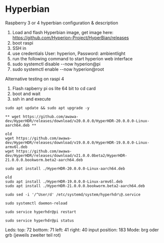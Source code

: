 # Hyperbian
Raspberry 3 or 4 hyperbian configuration &amp; description

1. Load and flash Hyperbian image, get image here: https://github.com/Hyperion-Project/HyperBian/releases
2. boot raspi
3. SSH in
4. use credentials User: hyperion, Password: ambientlight
5. run the following command to start hyperion web interface
6. sudo systemctl disable --now hyperion@pi
7. sudo systemctl enable --now hyperion@root


Alternative testing on raspi 4

1. Flash rapberry pi os lite 64 bit to cd card
2. boot and wait
3. ssh in and execute
```
sudo apt update && sudo apt upgrade -y
```
```
** wget https://github.com/awawa-dev/HyperHDR/releases/download/v20.0.0.0/HyperHDR-20.0.0.0-Linux-aarch64.deb **
```

```
old
wget https://github.com/awawa-dev/HyperHDR/releases/download/v19.0.0.0/HyperHDR-19.0.0.0-Linux-armv6l.deb
wget https://github.com/awawa-dev/HyperHDR/releases/download/v21.0.0.0beta2/HyperHDR-21.0.0.0.bookworm.beta2-aarch64.deb
```



```
sudo apt install ./HyperHDR-20.0.0.0-Linux-aarch64.deb
```
```
old
sudo apt install ./HyperHDR-19.0.0.0-Linux-armv6l.deb
sudo apt install ./HyperHDR-21.0.0.0.bookworm.beta2-aarch64.deb
```


```
sudo sed -i '/^User/d' /etc/systemd/system/hyperhdr\@.service
```
```
sudo systemctl daemon-reload
```
```
sudo service hyperhdr@pi restart
```
```
sudo service hyperhdr@pi status
```

Leds:
top: 72
bottom: 71
left: 41
right: 40
input position: 183
Mode: brg oder grb (jeweils zweiter teil rot)



